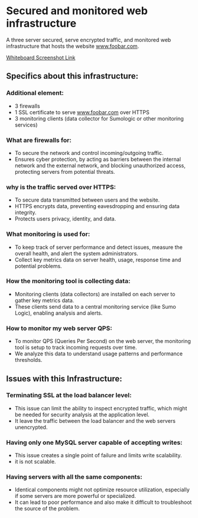 # Secured and monitored web infrastructure

A three server secured, serve encrypted traffic, and monitored web infrastructure that hosts the website www.foobar.com.

[Whiteboard Screenshot Link](https://photos.app.goo.gl/fvRLvASsrgTfthyB7)

## Specifics about this infrastructure:
### Additional element:
- 3 firewalls
- 1 SSL certificate to serve www.foobar.com over HTTPS
- 3 monitoring clients (data collector for Sumologic or other monitoring services)

### What are firewalls for:
- To secure the network and control incoming/outgoing traffic.
- Ensures cyber protection, by acting as barriers between the internal network and the external network, and blocking unauthorized access, protecting servers from potential threats.

### why is the traffic served over HTTPS:
- To secure data transmitted between users and the website.
- HTTPS encrypts data, preventing eavesdropping and ensuring data integrity.
- Protects users privacy, identity, and data.

### What monitoring is used for:
- To keep track of server performance and detect issues, measure the overall health, and alert the system administrators.
- Collect key metrics data on server health, usage, response time and potential problems.

### How the monitoring tool is collecting data:
- Monitoring clients (data collectors) are installed on each server to gather key metrics data.
- These clients send data to a central monitoring service (like Sumo Logic), enabling analysis and alerts.

### How to monitor my web server QPS:
- To monitor QPS (Queries Per Second) on the web server, the monitoring tool is setup to track incoming requests over time.
- We analyze this data to understand usage patterns and performance thresholds.

## Issues with this Infrastructure:

### Terminating SSL at the load balancer level:
- This issue can limit the ability to inspect encrypted traffic, which might be needed for security analysis at the application level.
- It leave the traffic between the load balancer and the web servers unencrypted.

### Having only one MySQL server capable of accepting writes:
- This issue creates a single point of failure and limits write scalability.
- it is not scalable.

### Having servers with all the same components:
- Identical components might not optimize resource utilization, especially if some servers are more powerful or specialized.
- It can lead to poor performance and also make it difficult to troubleshoot the source of the problem.
